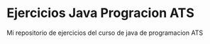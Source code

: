 # Ejercicios Java Progracion ATS
 Mi repositorio de ejercicios del curso de java de programacion ATS
